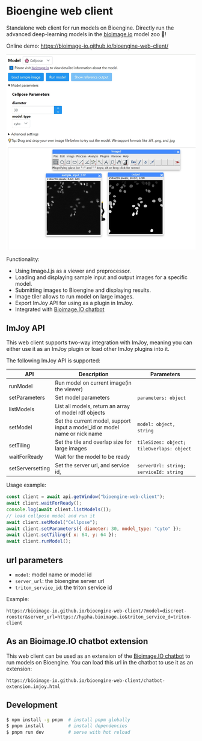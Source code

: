 # Bioengine web client

Standalone web client for run models on Bioengine.
Directly run the advanced deep-learning models in the [bioimage.io](https://bioimage.io/#/) model zoo 🦒!

Online demo: https://bioimage-io.github.io/bioengine-web-client/

![demo](./screenshot_bwc.png)

Functionality:

- Using ImageJ.js as a viewer and preprocessor.
- Loading and displaying sample input and output images for a specific model.
- Submitting images to Bioengine and displaying results.
- Image tiler allows to run model on large images.
- Export ImJoy API for using as a plugin in ImJoy.
- Integrated with [Bioimage.IO chatbot](https://github.com/bioimage-io/bioimageio-chatbot/)

## ImJoy API

This web client supports two-way integration with ImJoy, meaning you can either use it as an ImJoy plugin or load other ImJoy plugins into it.

The following ImJoy API is supported:

| API           | Description                                                                | Parameters                                |
| ------------- | -------------------------------------------------------------------------- | ----------------------------------------- |
| runModel      | Run model on current image(in the viewer)                                  |                                           |
| setParameters | Set model parameters                                                       | `parameters: object`                      |
| listModels    | List all models, return an array of model rdf objects                      |                                           |
| setModel      | Set the current model, support input a model_id or model name or nick name | `model: object, string`                   |
| setTiling     | Set the tile and overlap size for large images                             | `tileSizes: object; tileOverlaps: object` |
| waitForReady  | Wait for the model to be ready                                             |                                           |
| setServersetting  | Set the server url, and service id,                                    | `serverUrl: string; serviceId: string`    |

Usage example:

```javascript
const client = await api.getWindow("bioengine-web-client");
await client.waitForReady();
console.log(await client.listModels());
// load cellpose model and run it
await client.setModel("Cellpose");
await client.setParameters({ diameter: 30, model_type: "cyto" });
await client.setTiling({ x: 64, y: 64 });
await client.runModel();
```

## url parameters

- `model`: model name or model id
- `server_url`: the bioengine server url
- `triton_service_id`: the triton service id

Example:

```
https://bioimage-io.github.io/bioengine-web-client/?model=discreet-rooster&server_url=https://hypha.bioimage.io&triton_service_d=triton-client
```

## As an Bioimage.IO chatbot extension

This web client can be used as an extension of the [Bioimage.IO chatbot](https://github.com/bioimage-io/bioimageio-chatbot/)
to run models on Bioengine.
You can load this url in the chatbot to use it as an extension:

```
https://bioimage-io.github.io/bioengine-web-client/chatbot-extension.imjoy.html
```

## Development

```bash
$ npm install -g pnpm  # install pnpm globally
$ pnpm install         # install dependencies
$ pnpm run dev         # serve with hot reload
```
